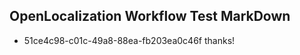 ## OpenLocalization Workflow Test MarkDown
* 51ce4c98-c01c-49a8-88ea-fb203ea0c46f thanks!

<!--HONumber=Jul16_HO3-->


